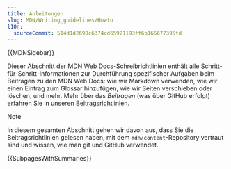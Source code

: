 ```yaml
---
title: Anleitungen
slug: MDN/Writing_guidelines/Howto
l10n:
  sourceCommit: 514d1d2690c6374cd65921193ff6b166677395fd
---
```


{{MDNSidebar}}

Dieser Abschnitt der MDN Web Docs-Schreibrichtlinien enthält alle Schritt-für-Schritt-Informationen zur Durchführung spezifischer Aufgaben beim Beitragen zu den MDN Web Docs: wie wir Markdown verwenden, wie wir einen Eintrag zum Glossar hinzufügen, wie wir Seiten verschieben oder löschen, und mehr. Mehr über das _Beitragen_ (was über GitHub erfolgt) erfahren Sie in unseren [Beitragsrichtlinien](/de/docs/MDN/Community/Contributing).

> [!NOTE]
> In diesem gesamten Abschnitt gehen wir davon aus, dass Sie die Beitragsrichtlinien gelesen haben, mit dem `mdn/content`-Repository vertraut sind und wissen, wie man git und GitHub verwendet.

{{SubpagesWithSummaries}}
